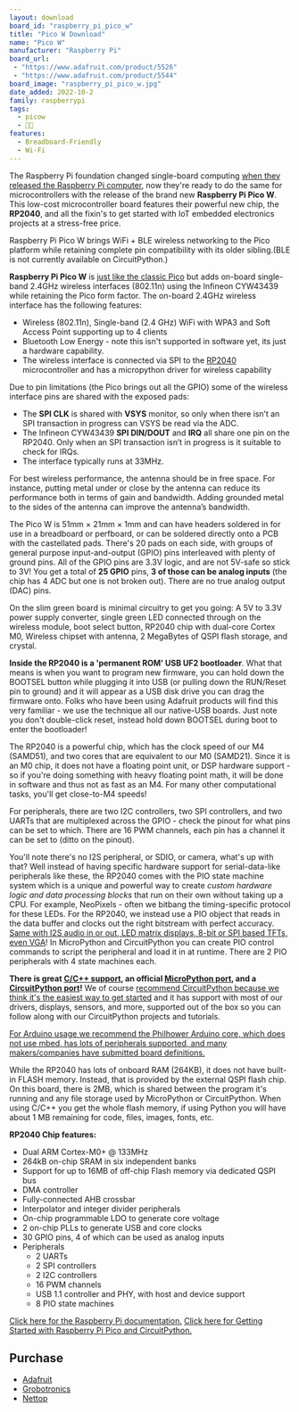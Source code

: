 ```yaml
---
layout: download
board_id: "raspberry_pi_pico_w"
title: "Pico W Download"
name: "Pico W"
manufacturer: "Raspberry Pi"
board_url:
 - "https://www.adafruit.com/product/5526"
 - "https://www.adafruit.com/product/5544"
board_image: "raspberry_pi_pico_w.jpg"
date_added: 2022-10-2
family: raspberrypi
tags:
  - picow
  - 🥧🐮
features:
  - Breadboard-Friendly
  - Wi-Fi
---
```


The Raspberry Pi foundation changed single-board computing [when they released the Raspberry Pi computer](https://www.raspberrypi.org/archives/723), now they're ready to do the same for microcontrollers with the release of the brand new **Raspberry Pi Pico W**. This low-cost microcontroller board features their powerful new chip, the **RP2040**, and all the fixin's to get started with IoT embedded electronics projects at a stress-free price.

Raspberry Pi Pico W brings WiFi + BLE wireless networking to the Pico platform while retaining complete pin compatibility with its older sibling.(BLE is not currently available on CircuitPython.)

**Raspberry Pi Pico W** is [just like the classic Pico](https://www.adafruit.com/product/4864) but adds on-board single-band 2.4GHz wireless interfaces (802.11n) using the Infineon CYW43439 while retaining the Pico form factor. The on-board 2.4GHz wireless interface has the following features:

- Wireless (802.11n), Single-band (2.4 GHz) WiFi with WPA3 and Soft Access Point supporting up to 4 clients
- Bluetooth Low Energy - note this isn't supported in software yet, its just a hardware capability.
- The wireless interface is connected via SPI to the [RP2040](https://www.raspberrypi.com/documentation/microcontrollers/rp2040.html#welcome-to-rp2040) microcontroller and has a micropython driver for wireless capability

Due to pin limitations (the Pico brings out all the GPIO) some of the wireless interface pins are shared with the exposed pads:

- The **SPI CLK** is shared with **VSYS** monitor, so only when there isn’t an SPI transaction in progress can VSYS be read via the ADC.
- The Infineon CYW43439 **SPI DIN/DOUT** and **IRQ** all share one pin on the RP2040. Only when an SPI transaction isn’t in progress is it suitable to check for IRQs.
- The interface typically runs at 33MHz.

For best wireless performance, the antenna should be in free space. For instance, putting metal under or close by the antenna can reduce its performance both in terms of gain and bandwidth. Adding grounded metal to the sides of the antenna can improve the antenna’s bandwidth.

The Pico W is 51mm × 21mm × 1mm and can have headers soldered in for use in a breadboard or perfboard, or can be soldered directly onto a PCB with the castellated pads. There's 20 pads on each side, with groups of general purpose input-and-output (GPIO) pins interleaved with plenty of ground pins. All of the GPIO pins are 3.3V logic, and are not 5V-safe so stick to 3V! You get a total of **25 GPIO** pins, **3 of those can be analog inputs** (the chip has 4 ADC but one is not broken out). There are no true analog output (DAC) pins.

On the slim green board is minimal circuitry to get you going: A 5V to 3.3V power supply converter, single green LED connected through on the wireless module, boot select button, RP2040 chip with dual-core Cortex M0, Wireless chipset with antenna, 2 MegaBytes of QSPI flash storage, and crystal.

**Inside the RP2040 is a 'permanent ROM' USB UF2 bootloader**. What that means is when you want to program new firmware, you can hold down the BOOTSEL button while plugging it into USB (or pulling down the RUN/Reset pin to ground) and it will appear as a USB disk drive you can drag the firmware onto. Folks who have been using Adafruit products will find this very familiar - we use the technique all our native-USB boards. Just note you don't double-click reset, instead hold down BOOTSEL during boot to enter the bootloader!

The RP2040 is a powerful chip, which has the clock speed of our M4 (SAMD51), and two cores that are equivalent to our M0 (SAMD21). Since it is an M0 chip, it does not have a floating point unit, or DSP hardware support - so if you're doing something with heavy floating point math, it will be done in software and thus not as fast as an M4. For many other computational tasks, you'll get close-to-M4 speeds!

For peripherals, there are two I2C controllers, two SPI controllers, and two UARTs that are multiplexed across the GPIO - check the pinout for what pins can be set to which. There are 16 PWM channels, each pin has a channel it can be set to (ditto on the pinout).

You'll note there's no I2S peripheral, or SDIO, or camera, what's up with that? Well instead of having specific hardware support for serial-data-like peripherals like these, the RP2040 comes with the PIO state machine system which is a unique and powerful way to create *custom hardware logic and data processing blocks* that run on their own without taking up a CPU. For example, NeoPixels - often we bitbang the timing-specific protocol for these LEDs. For the RP2040, we instead use a PIO object that reads in the data buffer and clocks out the right bitstream with perfect accuracy. [Same with I2S audio in or out, LED matrix displays, 8-bit or SPI based TFTs, even VGA](https://github.com/raspberrypi/pico-examples/tree/master/pio)! In MicroPython and CircuitPython you can create PIO control commands to script the peripheral and load it in at runtime. There are 2 PIO peripherals with 4 state machines each.

**There is great [C/C++ support](https://github.com/raspberrypi/pico-sdk), an official [MicroPython port](https://github.com/raspberrypi/micropython), and a [CircuitPython port](https://circuitpython.org/downloads)!** We of course [recommend CircuitPython because we think it's the easiest way to get started](https://learn.adafruit.com/welcome-to-circuitpython) and it has support with most of our drivers, displays, sensors, and more, supported out of the box so you can follow along with our CircuitPython projects and tutorials.

[For Arduino usage we recommend the Philhower Arduino core, which does not use mbed, has lots of peripherals supported, and many makers/companies have submitted board definitions.](https://github.com/earlephilhower/arduino-pico)

While the RP2040 has lots of onboard RAM (264KB), it does not have built-in FLASH memory. Instead, that is provided by the external QSPI flash chip. On this board, there is 2MB, which is shared between the program it's running and any file storage used by MicroPython or CircuitPython. When using C/C++ you get the whole flash memory, if using Python you will have about 1 MB remaining for code, files, images, fonts, etc.

**RP2040 Chip features:**

- Dual ARM Cortex-M0+ @ 133MHz
- 264kB on-chip SRAM in six independent banks
- Support for up to 16MB of off-chip Flash memory via dedicated QSPI bus
- DMA controller
- Fully-connected AHB crossbar
- Interpolator and integer divider peripherals
- On-chip programmable LDO to generate core voltage
- 2 on-chip PLLs to generate USB and core clocks
- 30 GPIO pins, 4 of which can be used as analog inputs
- Peripherals
  - 2 UARTs
  - 2 SPI controllers
  - 2 I2C controllers
  - 16 PWM channels
  - USB 1.1 controller and PHY, with host and device support
  - 8 PIO state machines

[Click here for the Raspberry Pi documentation.](https://www.raspberrypi.com/documentation/microcontrollers/raspberry-pi-pico.html#raspberry-pi-pico-w)
[Click here for Getting Started with Raspberry Pi Pico and CircuitPython.](https://learn.adafruit.com/getting-started-with-raspberry-pi-pico-circuitpython)

## Purchase
* [Adafruit](https://www.adafruit.com/product/5526)
* [Grobotronics](https://grobotronics.com/raspberry-pi-pico-w-wireless.html)
* [Nettop](https://nettop.gr/index.php/raspberry-pi/pico/raspberry-pi-pico-kits/raspberry-pi-pico-w.html)
